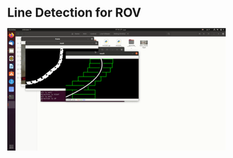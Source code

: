 # Line Detection for ROV
![](https://github.com/abdelmaksou/LineDetFol/blob/main/ezgif.com-gif-maker.gif)
